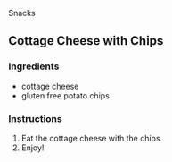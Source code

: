 Snacks

## Cottage Cheese with Chips

### Ingredients

- cottage cheese
- gluten free potato chips

### Instructions

1. Eat the cottage cheese with the chips.
2. Enjoy!

